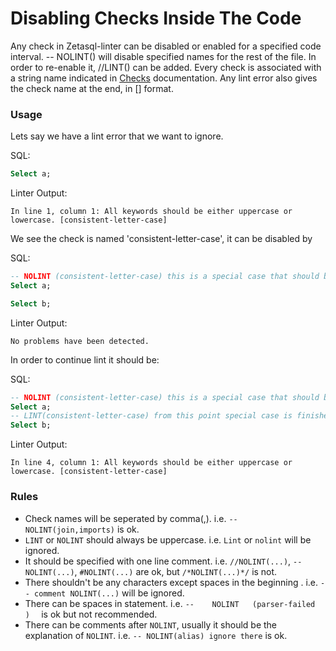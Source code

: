 # Disabling Checks Inside The Code

Any check in Zetasql-linter can be disabled or enabled for a specified code interval.
-- NOLINT(<CheckNames>) will disable specified names for the rest of the file. In order to
re-enable it, //LINT(<CheckNames>) can be added. Every check is associated with a string name
indicated in [Checks](checks.md) documentation. Any lint error also gives the check name at the end, 
in [<CheckName>] format.

### Usage

Lets say we have a lint error that we want to ignore.

SQL:
```sql
Select a;
```
Linter Output:
```
In line 1, column 1: All keywords should be either uppercase or lowercase. [consistent-letter-case]
```
We see the check is named 'consistent-letter-case', it can be disabled by

SQL:
```sql
-- NOLINT (consistent-letter-case) this is a special case that should be ignored
Select a;

Select b;
```
Linter Output:
```
No problems have been detected.
```

In order to continue lint it should be: 

SQL:
```sql
-- NOLINT (consistent-letter-case) this is a special case that should be ignored
Select a;
-- LINT(consistent-letter-case) from this point special case is finished.
Select b;
```
Linter Output:
```
In line 4, column 1: All keywords should be either uppercase or lowercase. [consistent-letter-case]
```

### Rules

 - Check names will be seperated by comma(,). i.e. `--NOLINT(join,imports)` is ok.
 - `LINT` or `NOLINT` should always be uppercase. i.e. `Lint` or `nolint` will be ignored.
 - It should be specified with one line comment. i.e. `//NOLINT(...)`, `--NOLINT(...)`, `#NOLINT(...)` are ok, but `/*NOLINT(...)*/` is not.
 - There shouldn't be any characters except spaces in the beginning . i.e. `-- comment NOLINT(...)` will be ignored.
 - There can be spaces in statement. i.e. `--    NOLINT   (parser-failed    )  ` is ok but not recommended.
 - There can be comments after `NOLINT`, usually it should be the explanation of `NOLINT`. i.e. `-- NOLINT(alias) ignore there` is ok.

